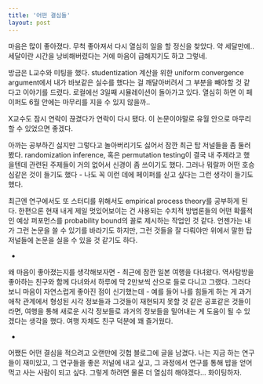 ```yaml
---
title: '어떤 결심들'
layout: post
---
```


마음은 많이 좋아졌다. 무척 좋아져서 다시 열심히 일을 할 정신을 찾았다. 약 세달만에.. 세달이란 시간을 낭비해버렸다는 거에 마음이 급해지기도 하고 그렇네. 

방금은 L교수와 미팅을 했다. studentization 계산을 위한 uniform convergence argument에서 내가 바보같은 실수를 했다는 걸 깨달아버려서 그 부분을 빼야할 것 같다고 이야기를 드렸다. 로컬에선 3일째 시뮬레이션이 돌아가고 있다. 열심히 하면 이 페이퍼도 6월 안에는 마무리를 지을 수 있지 않을까..

X교수도 잠시 연락이 끊겼다가 연락이 다시 됐다. 이 논문이야말로 유월 안으로 마무리할 수 있었으면 좋겠다. 

아까는 공부하긴 싫지만 그렇다고 놀아버리기도 싫어서 잠깐 최근 탑 저널들을 좀 둘러봤다. randomization inference, 혹은 permutation testing이 결국 내 주제라고 했을텐데 관련된 주제들이 거의 없어서 신경이 좀 쓰이기도 했다. 그러나 뭐랄까 어떤 호승심같은 것이 들기도 했다 - 나도 꼭 이런 데에 페이퍼를 싣고 싶다는 그런 생각이 들기도 했다. 

최근엔 연구에서도 또 스터디를 위해서도 empirical process theory를 공부하게 된다. 한편으론 현재 내게 제일 멋있어보이는 건 사용되는 수치적 방법론들의 어떤 확률적인 예상 퍼포먼스를 probability bound의 꼴로 제시하는 작업인 것 같다. 언젠가는 내가 그런 논문을 쓸 수 있기를 바라기도 하지만, 그런 것들을 잘 다뤄야만 위에서 말한 탑 저널들에 논문을 실을 수 있을 것 같기도 하다. 

-

왜 마음이 좋아졌는지를 생각해보자면 - 최근에 잠깐 일본 여행을 다녀왔다. 역사탐방을 좋아하는 친구와 함께 다녀와서 하루에 막 2만보씩 산으로 들로 다니고 그랬다. 그러다보니 마음이 자연스럽게 좋아진 점이 신기했는데 - 예를 들어 나를 힘들게 하는 게 과거 애착 관계에서 형성된 시각 정보들과 그것들이 재현되지 못할 것 같은 공포같은 것들이라면, 여행을 통해 새로운 시각 정보들로 과거의 정보들을 밀어내는 게 도움이 될 수 있겠다는 생각을 했다. 여행 자체도 친구 덕분에 꽤 즐거웠다. 

-

어쨌든 어떤 결심을 적으려고 오랜만에 깃헙 블로그에 글을 남겼다. 나는 지금 하는 연구들이 재미있고, 그 연구들을 좋은 저널에 내고 싶고, 그 과정에서 연구를 통해 밥을 얻어먹고 사는 사람이 되고 싶다. 그렇게 하려면 물론 더 열심히 해야겠다... 화이팅하자.
